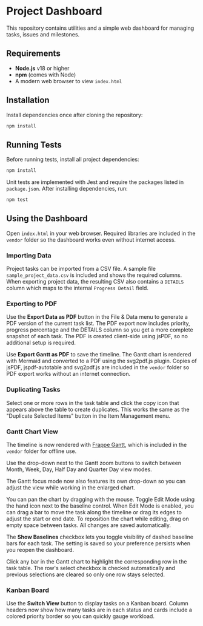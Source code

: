 # Project Dashboard

This repository contains utilities and a simple web dashboard for managing tasks, issues and milestones.

## Requirements

- **Node.js** v18 or higher
- **npm** (comes with Node)
- A modern web browser to view `index.html`

## Installation

Install dependencies once after cloning the repository:

```bash
npm install
```

## Running Tests

Before running tests, install all project dependencies:

```bash
npm install
```

Unit tests are implemented with Jest and require the packages listed in
`package.json`. After installing dependencies, run:

```bash
npm test
```

## Using the Dashboard

Open `index.html` in your web browser. Required libraries are included in the
`vendor` folder so the dashboard works even without internet access.

### Importing Data

Project tasks can be imported from a CSV file. A sample file `sample_project_data.csv`
is included and shows the required columns. When exporting project data, the
resulting CSV also contains a `DETAILS` column which maps to the internal
`Progress Detail` field.

### Exporting to PDF

Use the **Export Data as PDF** button in the File & Data menu to generate a PDF
version of the current task list. The PDF export now includes priority,
progress percentage and the DETAILS column so you get a more complete snapshot
of each task. The PDF is created client-side using jsPDF, so no additional
setup is required.

Use **Export Gantt as PDF** to save the timeline. The Gantt chart is rendered
with Mermaid and converted to a PDF using the svg2pdf.js plugin. Copies of
jsPDF, jspdf-autotable and svg2pdf.js are included in the `vendor` folder so
PDF export works without an internet connection.

### Duplicating Tasks

Select one or more rows in the task table and click the copy icon that appears
above the table to create duplicates. This works the same as the
"Duplicate Selected Items" button in the Item Management menu.

### Gantt Chart View

The timeline is now rendered with [Frappe Gantt](https://github.com/frappe/gantt),
which is included in the `vendor` folder for offline use.

Use the drop-down next to the Gantt zoom buttons to switch between Month,
Week, Day, Half Day and Quarter Day view modes.

The Gantt focus mode now also features its own drop-down so you can adjust the
view while working in the enlarged chart.

You can pan the chart by dragging with the mouse. Toggle Edit Mode using the
hand icon next to the baseline control. When Edit Mode is enabled, you can drag
a bar to move the task along the timeline or drag its edges to adjust the start
or end date. To reposition the chart while editing, drag on empty space between
tasks. All changes are saved automatically.

The **Show Baselines** checkbox lets you toggle visibility of dashed baseline
bars for each task. The setting is saved so your preference persists when you
reopen the dashboard.

Click any bar in the Gantt chart to highlight the corresponding row in the task
table. The row's select checkbox is checked automatically and previous
selections are cleared so only one row stays selected.

### Kanban Board

Use the **Switch View** button to display tasks on a Kanban board. Column
headers now show how many tasks are in each status and cards include a colored
priority border so you can quickly gauge workload.


